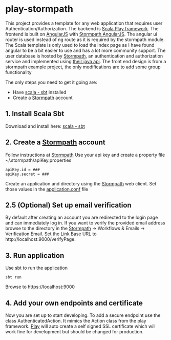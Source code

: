# play-stormpath
This project provides a template for any web application that requires user Authentication/Authorization.  The backend is 
[Scala Play framework].  The frontend is built on [AngularJS] with [Stormpath AngularJS].  The angular ui router is used
instead of ng route as it is required by the stormpath module. The Scala template is only used to load the index page as I have
found angular to be a bit easier to use and has a lot more community support.  The user database is hosted by [Stormpath],
an authentication and authorization service and implemented using [their java api].  The front end design is from a stormpath
example project, the only modifications are to add some group functionality

The only steps you need to get it going are:
* Have [scala - sbt] installed
* Create a [Stormpath] account

## 1. Install Scala Sbt

Download and install here: [scala - sbt]

## 2. Create a [Stormpath] account

Follow instructions at [Stormpath]
Use your api key and create a property file ~/.stormpath/apiKey.properties
```
apiKey.id = ###
apiKey.secret = ###
```
Create an application and directory using the [Stormpath] web client.  Set those values in the [application.conf] file

## 2.5 (Optional) Set up email verification

By default after creating an account you are redirected to the login page and can immediately log in.  If you want to verify the 
provided email address browse to the directory in the [Stormpath] -> Workflows & Emails -> Verification Email.  Set the Link 
Base URL to http://localhost:9000/verifyPage.

## 3. Run application

Use sbt to run the application
```
sbt run
```
Browse to https://localhost:9000

## 4. Add your own endpoints and certificate

Now you are set up to start developing.  To add a secure endpoint use the class AuthenticatedAction.  It mimics the Action class
from the play framework.  [Play] will auto create a self signed SSL certificate which will work fine for development but 
should be changed for production.

[application.conf]:conf/application.conf
[scala - sbt]:http://www.scala-sbt.org/ 
[their java api]: https://docs.stormpath.com/java/product-guide/latest/index.html
[Stormpath]: https://stormpath.com
[Stormpath AngularJS]: https://docs.stormpath.com/angularjs/sdk/#/api 
[AngularJS]: https://angularjs.org/
[Scala Play framework]: https://www.playframework.com/
[Play]:https://www.playframework.com/documentation/2.5.x/ConfiguringHttps